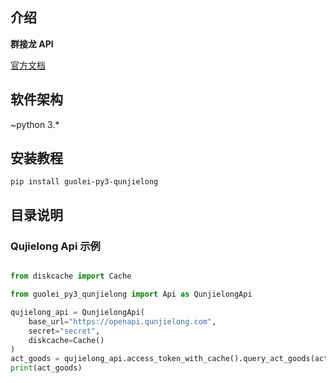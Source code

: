## 介绍

**群接龙 API**

[官方文档](https://console-docs.apipost.cn/preview/b4e4577f34cac87a/1b45a97352d07e60/)

## 软件架构

~python 3.*

## 安装教程

```shell
pip install guolei-py3-qunjielong
```

## 目录说明

### Qujielong Api 示例

```python

from diskcache import Cache

from guolei_py3_qunjielong import Api as QunjielongApi

qujielong_api = QunjielongApi(
    base_url="https://openapi.qunjielong.com",
    secret="secret",
    diskcache=Cache()
)
act_goods = qujielong_api.access_token_with_cache().query_act_goods(act_no="2404110172842728")
print(act_goods)
```